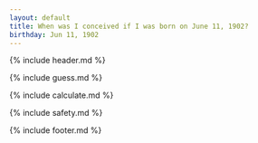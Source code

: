 ```yaml
---
layout: default
title: When was I conceived if I was born on June 11, 1902?
birthday: Jun 11, 1902
---
```


{% include header.md %}

{% include guess.md %}

{% include calculate.md %}

{% include safety.md %}

{% include footer.md %}



